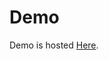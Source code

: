 # Demo
Demo is hosted <a href="https://charming-gaufre-dd83b6.netlify.app/" target="_blank">Here</a>.
